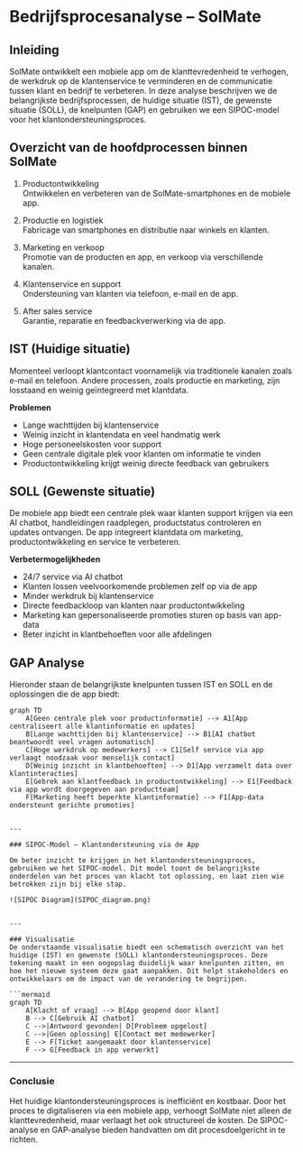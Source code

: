 # Bedrijfsprocesanalyse – SolMate

## Inleiding

SolMate ontwikkelt een mobiele app om de klanttevredenheid te verhogen, de werkdruk op de klantenservice te verminderen en de communicatie tussen klant en bedrijf te verbeteren. In deze analyse beschrijven we de belangrijkste bedrijfsprocessen, de huidige situatie (IST), de gewenste situatie (SOLL), de knelpunten (GAP) en gebruiken we een SIPOC-model voor het klantondersteuningsproces.

## Overzicht van de hoofdprocessen binnen SolMate

1. Productontwikkeling  
   Ontwikkelen en verbeteren van de SolMate-smartphones en de mobiele app.

2. Productie en logistiek  
   Fabricage van smartphones en distributie naar winkels en klanten.

3. Marketing en verkoop  
   Promotie van de producten en app, en verkoop via verschillende kanalen.

4. Klantenservice en support  
   Ondersteuning van klanten via telefoon, e-mail en de app.

5. After sales service  
   Garantie, reparatie en feedbackverwerking via de app.

## IST (Huidige situatie)

Momenteel verloopt klantcontact voornamelijk via traditionele kanalen zoals e-mail en telefoon. Andere processen, zoals productie en marketing, zijn losstaand en weinig geïntegreerd met klantdata.

**Problemen**

- Lange wachttijden bij klantenservice  
- Weinig inzicht in klantendata en veel handmatig werk  
- Hoge personeelskosten voor support  
- Geen centrale digitale plek voor klanten om informatie te vinden  
- Productontwikkeling krijgt weinig directe feedback van gebruikers

## SOLL (Gewenste situatie)

De mobiele app biedt een centrale plek waar klanten support krijgen via een AI chatbot, handleidingen raadplegen, productstatus controleren en updates ontvangen. De app integreert klantdata om marketing, productontwikkeling en service te verbeteren.

**Verbetermogelijkheden**

- 24/7 service via AI chatbot  
- Klanten lossen veelvoorkomende problemen zelf op via de app  
- Minder werkdruk bij klantenservice  
- Directe feedbackloop van klanten naar productontwikkeling  
- Marketing kan gepersonaliseerde promoties sturen op basis van app-data  
- Beter inzicht in klantbehoeften voor alle afdelingen

## GAP Analyse

Hieronder staan de belangrijkste knelpunten tussen IST en SOLL en de oplossingen die de app biedt:

```mermaid
graph TD
    A[Geen centrale plek voor productinformatie] --> A1[App centraliseert alle klantinformatie en updates]
    B[Lange wachttijden bij klantenservice] --> B1[AI chatbot beantwoordt veel vragen automatisch]
    C[Hoge werkdruk op medewerkers] --> C1[Self service via app verlaagt noodzaak voor menselijk contact]
    D[Weinig inzicht in klantbehoeften] --> D1[App verzamelt data over klantinteracties]
    E[Gebrek aan klantfeedback in productontwikkeling] --> E1[Feedback via app wordt doorgegeven aan productteam]
    F[Marketing heeft beperkte klantinformatie] --> F1[App-data ondersteunt gerichte promoties]


---

### SIPOC-Model – Klantondersteuning via de App

Om beter inzicht te krijgen in het klantondersteuningsproces, gebruiken we het SIPOC-model. Dit model toont de belangrijkste onderdelen van het proces van klacht tot oplossing, en laat zien wie betrokken zijn bij elke stap.

![SIPOC Diagram](SIPOC_diagram.png)


---

### Visualisatie
De onderstaande visualisatie biedt een schematisch overzicht van het huidige (IST) en gewenste (SOLL) klantondersteuningsproces. Deze tekening maakt in een oogopslag duidelijk waar knelpunten zitten, en hoe het nieuwe systeem deze gaat aanpakken. Dit helpt stakeholders en ontwikkelaars om de impact van de verandering te begrijpen.

```mermaid
graph TD
    A[Klacht of vraag] --> B[App geopend door klant]
    B --> C[Gebruik AI chatbot]
    C -->|Antwoord gevonden| D[Probleem opgelost]
    C -->|Geen oplossing| E[Contact met medewerker]
    E --> F[Ticket aangemaakt door klantenservice]
    F --> G[Feedback in app verwerkt]
```

---

### Conclusie

Het huidige klantondersteuningsproces is inefficiënt en kostbaar. Door het proces te digitaliseren via een mobiele app, verhoogt SolMate niet alleen de klanttevredenheid, maar verlaagt het ook structureel de kosten. De SIPOC-analyse en GAP-analyse bieden handvatten om dit procesdoelgericht in te richten.

